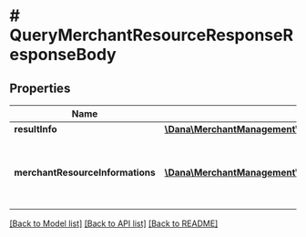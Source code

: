 # # QueryMerchantResourceResponseResponseBody

## Properties

Name | Type | Description | Notes
------------ | ------------- | ------------- | -------------
**resultInfo** | [**\Dana\MerchantManagement\v1\Model\ResultInfo**](ResultInfo.md) |  |
**merchantResourceInformations** | [**\Dana\MerchantManagement\v1\Model\MerchantResourceInformation[]**](MerchantResourceInformation.md) | Merchant resource information list - will be filled if success | [optional]

[[Back to Model list]](../../README.md#models) [[Back to API list]](../../README.md#endpoints) [[Back to README]](../../README.md)
